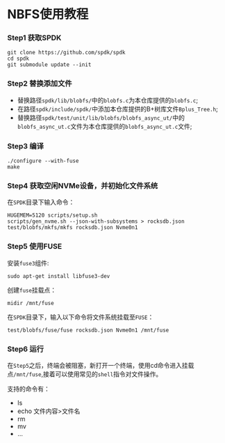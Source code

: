 # NBFS使用教程

### Step1 获取SPDK

```
git clone https://github.com/spdk/spdk
cd spdk
git submodule update --init
```

### Step2 替换添加文件

- 替换路径`spdk/lib/blobfs/`中的`blobfs.c`为本仓库提供的`blobfs.c`;
- 在路径`spdk/include/spdk/`中添加本仓库提供的B+树库文件`Bplus_Tree.h`;
- 替换路径`spdk/test/unit/lib/blobfs/blobfs_async_ut/`中的`blobfs_async_ut.c`文件为本仓库提供的`blobfs_async_ut.c`文件;

### Step3 编译

```
./configure --with-fuse
make
```

### Step4 获取空闲NVMe设备，并初始化文件系统

在`SPDK`目录下输入命令：

```
HUGEMEM=5120 scripts/setup.sh
scripts/gen_nvme.sh --json-with-subsystems > rocksdb.json
test/blobfs/mkfs/mkfs rocksdb.json Nvme0n1
```

### Step5 使用FUSE

安装`fuse3`组件:

```
sudo apt-get install libfuse3-dev
```

创建`fuse`挂载点：

```
midir /mnt/fuse
```

在`SPDK`目录下，输入以下命令将文件系统挂载至`FUSE`：

```
test/blobfs/fuse/fuse rocksdb.json Nvme0n1 /mnt/fuse
```

### Step6 运行

在`Step5`之后，终端会被阻塞，新打开一个终端，使用cd命令进入挂载点`/mnt/fuse`,接着可以使用常见的`shell`指令对文件操作。

支持的命令有：

- ls
- echo 文件内容>文件名
- rm
- mv
- ...
